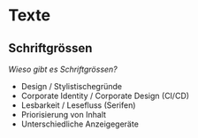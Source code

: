 # Texte

## Schriftgrössen

*Wieso gibt es Schriftgrössen?*

- Design / Stylistischegründe
- Corporate Identity / Corporate Design (CI/CD)
- Lesbarkeit / Lesefluss (Serifen)
- Priorisierung von Inhalt
- Unterschiedliche Anzeigegeräte

